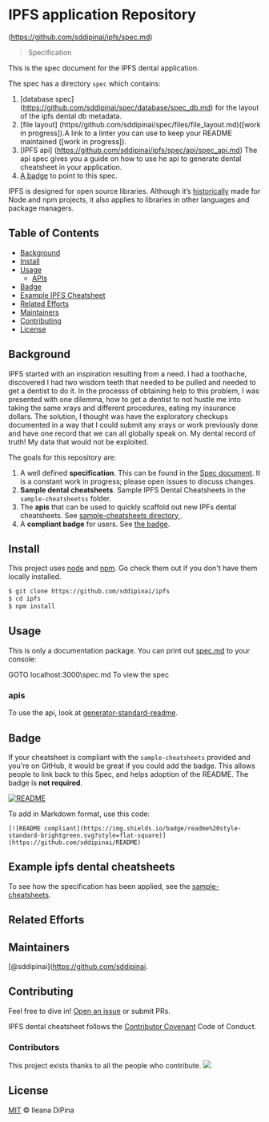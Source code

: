 # IPFS application Repository

(https://github.com/sddipinai/ipfs/spec.md)

> Specification

This is the spec document for the IPFS dental application.

The spec has a directory `spec` which contains:

1. [database spec] (https://github.com/sddipinai/spec/database/spec_db.md) for the layout of the ipfs dental db metadata.
2. [file layout] (https//github.com/sddipinai/spec/files/file_layout.md)([work in progress]).A link to a linter you can use to keep your README maintained ([work in progress]).
3. [IPFS api] (https://github.com/sddipinai/ipfs/spec/api/spec_api.md) The api spec gives you a guide on how to use he api to generate dental cheatsheet in your application.
4. [A badge](#badge) to point to this spec.

IPFS is designed for open source libraries. Although it’s [historically](#background) made for Node and npm projects, it also applies to libraries in other languages and package managers.


## Table of Contents

- [Background](#background)
- [Install](#install)
- [Usage](#usage)
	- [APIs](#apis)
- [Badge](#badge)
- [Example IPFS Cheatsheet](#sample-cheatsheets)
- [Related Efforts](#related-efforts)
- [Maintainers](#maintainers)
- [Contributing](#contributing)
- [License](#license)

## Background

IPFS started with an inspiration resulting from a need.
I had a toothache, discovered I had two wisdom teeth that needed to be pulled and needed to get a dentist to do it.  In the processs of obtaining help to this problem, I was presented with one dilemma, how to get a dentist to not hustle me into taking the same xrays and different procedures, eating my insurance dollars.  The solution, I thought was have the exploratory checkups documented in a way that I could submit any xrays or work previously done and have one record that we can all globally speak on.  My dental record of truth!  My data that would not be exploited.

The goals for this repository are:

1. A well defined **specification**. This can be found in the [Spec document](spec.md). It is a constant work in progress; please open issues to discuss changes.
2. **Sample dental cheatsheets**. Sample IPFS Dental Cheatsheets in the `sample-cheatsheetss` folder.
4. The **apis** that can be used to quickly scaffold out new IPFs dental cheatsheets. See [sample-cheatsheets directory ](https://github.com/sddipinai/ipfs/sample-cheatsheets).
5. A **compliant badge** for users. See [the badge](#badge).

## Install

This project uses [node](http://nodejs.org) and [npm](https://npmjs.com). Go check them out if you don't have them locally installed.

```sh
$ git clone https://github.com/sddipinai/ipfs 
$ cd ipfs
$ npm install 
```

## Usage

This is only a documentation package. You can print out [spec.md](spec.md) to your console:

GOTO localhost:3000\spec.md
To view the spec

### apis

To use the api, look at [generator-standard-readme](https://github.com/dipina/spec/api/spec_api.md). 

## Badge

If your cheatsheet is compliant with the `sample-cheatsheets` provided and you're on GitHub, it would be great if you could add the badge. This allows people to link back to this Spec, and helps adoption of the README. The badge is **not required**.

[![README](https://img.shields.io/badge/readme%20style-standard-brightgreen.svg?style=flat-square)](https://github.com/sddipinai/README)

To add in Markdown format, use this code:

```
[![README compliant](https://img.shields.io/badge/readme%20style-standard-brightgreen.svg?style=flat-square)](https://github.com/sddipinai/README)
```

## Example ipfs dental cheatsheets

To see how the specification has been applied, see the [sample-cheatsheets](sample-cheatsheets/).

## Related Efforts



## Maintainers

[@sddipinai](https://github.com/sddipinai.

## Contributing

Feel free to dive in! [Open an issue](https://github.com/sddipinai/ipfs/issues/new) or submit PRs.

IPFS dental cheatsheet follows the [Contributor Covenant](http://contributor-covenant.org/version/1/3/0/) Code of Conduct.

### Contributors

This project exists thanks to all the people who contribute. 
<a href="graphs/contributors"><img src="https://github.com/sddipinai/ipfs/commits?author=sddipinai" /></a>


## License

[MIT](LICENSE) © Ileana DiPina

